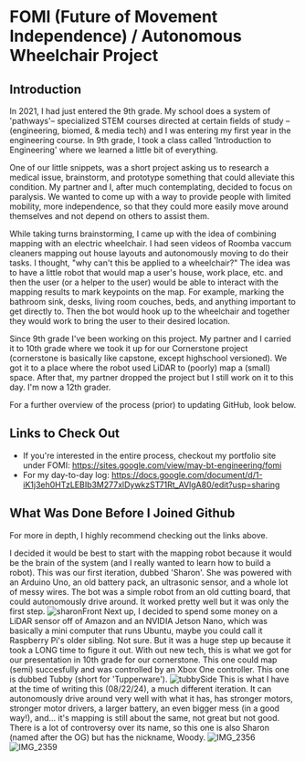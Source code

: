 # FOMI (Future of Movement Independence) / Autonomous Wheelchair Project

## Introduction

In 2021, I had just entered the 9th grade. My school does a system of 'pathways'– specialized STEM courses directed at certain fields of study –(engineering, biomed, & media tech) and I was entering my first year in the engineering course. In 9th grade, I took a class called 'Introduction to Engineering' where we learned a little bit of everything. 

One of our little snippets, was a short project asking us to research a medical issue, brainstorm, and prototype something that could alleviate this condition. My partner and I, after much contemplating, decided to focus on paralysis. We wanted to come up with a way to provide people with limited mobility, more independence, so that they could more easily move around themselves and not depend on others to assist them. 

While taking turns brainstorming, I came up with the idea of combining mapping with an electric wheelchair. I had seen videos of Roomba vaccum cleaners mapping out house layouts and autonomously moving to do their tasks. I thought, "why can't this be applied to a wheelchair?" The idea was to have a little robot that would map a user's house, work place, etc. and then the user (or a helper to the user) would be able to interact with the mapping results to mark keypoints on the map. For example, marking the bathroom sink, desks, living room couches, beds, and anything important to get directly to. Then the bot would hook up to the wheelchair and together they would work to bring the user to their desired location.

Since 9th grade I've been working on this project. My partner and I carried it to 10th grade where we took it up for our Cornerstone project (cornerstone is basically like capstone, except highschool versioned). We got it to a place where the robot used LiDAR to (poorly) map a (small) space. After that, my partner dropped the project but I still work on it to this day. I'm now a 12th grader.

For a further overview of the process (prior) to updating GitHub, look below.

## Links to Check Out

- If you're interested in the entire process, checkout my portfolio site under FOMI: https://sites.google.com/view/may-bt-engineering/fomi
- For my day-to-day log: https://docs.google.com/document/d/1-iK1j3eh0HTzLEBIb3M277xlDywkzST71Rt_AVlgA80/edit?usp=sharing

## What Was Done Before I Joined Github
For more in depth, I highly recommend checking out the links above.

I decided it would be best to start with the mapping robot because it would be the brain of the system (and I really wanted to learn how to build a robot). This was our first iteration, dubbed 'Sharon'. She was powered with an Arduino Uno, an old battery pack, an ultrasonic sensor, and a whole lot of messy wires. The bot was a simple robot from an old cutting board, that could autonomously drive around. It worked pretty well but it was only the first step. 
![sharonFront](https://github.com/user-attachments/assets/9b30a0e3-75f4-46b5-9ba5-f9f734561464)
Next up, I decided to spend some money on a LiDAR sensor off of Amazon and an NVIDIA Jetson Nano, which was basically a mini computer that runs Ubuntu, maybe you could call it Raspberry Pi's older sibling. Not sure. But it was a huge step up because it took a LONG time to figure it out. With out new tech, this is what we got for our presentation in 10th grade for our cornerstone. This one could map (semi) succesfully and was controlled by an Xbox One controller. This one is dubbed Tubby (short for 'Tupperware'). 
![tubbySide](https://github.com/user-attachments/assets/19a345c0-80ae-4d5a-bc6a-2e6e20581aa6)
This is what I have at the time of writing this (08/22/24), a much different iteration. It can autonomously drive around very well with what it has, has stronger motors, stronger motor drivers, a larger battery, an even bigger mess (in a good way!), and... it's mapping is still about the same, not great but not good. There is a lot of controversy over its name, so this one is also Sharon (named after the OG) but has the nickname, Woody.
![IMG_2356](https://github.com/user-attachments/assets/c8e3eccc-a8b2-4f09-ae38-a56adc790c1b)
![IMG_2359](https://github.com/user-attachments/assets/64c19920-8a4b-426e-8a4b-e7d67616e452)

